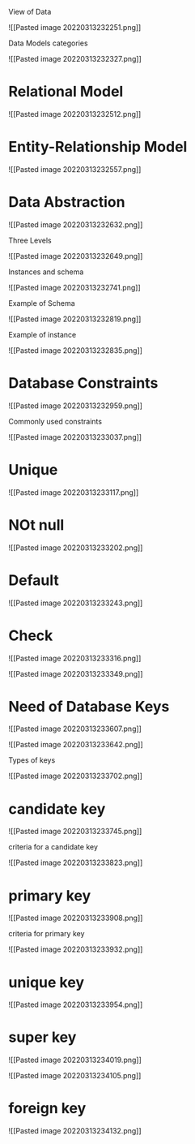 View of Data

![[Pasted image 20220313232251.png]]

Data Models categories

![[Pasted image 20220313232327.png]]


# Relational Model

![[Pasted image 20220313232512.png]]

# Entity-Relationship Model

![[Pasted image 20220313232557.png]]

# Data Abstraction

![[Pasted image 20220313232632.png]]

Three Levels

![[Pasted image 20220313232649.png]]

Instances and schema

![[Pasted image 20220313232741.png]]

Example of Schema

![[Pasted image 20220313232819.png]]

Example of instance

![[Pasted image 20220313232835.png]]

# Database Constraints

![[Pasted image 20220313232959.png]]

Commonly used constraints

![[Pasted image 20220313233037.png]]


# Unique

![[Pasted image 20220313233117.png]]

# NOt null

![[Pasted image 20220313233202.png]]

# Default 

![[Pasted image 20220313233243.png]]

# Check

![[Pasted image 20220313233316.png]]

![[Pasted image 20220313233349.png]]



# Need of Database Keys

![[Pasted image 20220313233607.png]]

![[Pasted image 20220313233642.png]]

Types of keys

![[Pasted image 20220313233702.png]]


# candidate key

![[Pasted image 20220313233745.png]]


criteria for a candidate key

![[Pasted image 20220313233823.png]]


# primary key

![[Pasted image 20220313233908.png]]

criteria for primary key

![[Pasted image 20220313233932.png]]

# unique key

![[Pasted image 20220313233954.png]]


# super key

![[Pasted image 20220313234019.png]]

![[Pasted image 20220313234105.png]]

# foreign key

![[Pasted image 20220313234132.png]]


